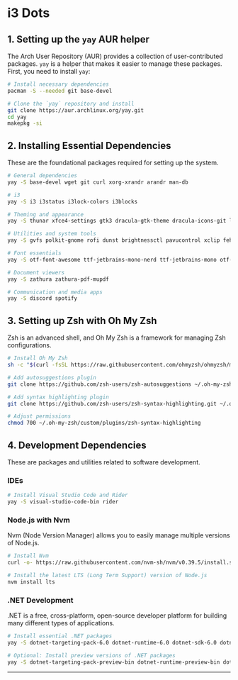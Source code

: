 # i3 Dots

## 1. Setting up the `yay` AUR helper

The Arch User Repository (AUR) provides a collection of user-contributed packages. `yay` is a helper that makes it easier to manage these packages. First, you need to install `yay`:

```bash
# Install necessary dependencies
pacman -S --needed git base-devel

# Clone the `yay` repository and install
git clone https://aur.archlinux.org/yay.git
cd yay
makepkg -si
```

## 2. Installing Essential Dependencies

These are the foundational packages required for setting up the system.

```bash
# General dependencies
yay -S base-devel wget git curl xorg-xrandr arandr man-db

# i3
yay -S i3 i3status i3lock-colors i3blocks

# Theming and appearance
yay -S thunar xfce4-settings gtk3 dracula-gtk-theme dracula-icons-git lxappearance materia-gtk-theme papirus-icon-theme

# Utilities and system tools
yay -S gvfs polkit-gnome rofi dunst brightnessctl pavucontrol xclip feh polybar picom gnome-keyring seahorse btop man-db pacman-contrib vi vim neovim mpd mpc flameshot neofetch timeshift gparted bluez bluez-utils blueman nm-connection-editor networkmanager-openvpn

# Font essentials
yay -S otf-font-awesome ttf-jetbrains-mono-nerd ttf-jetbrains-mono otf-font-awesome-4 ttf-droid ttf-fantasque-sans-mono adobe-source-code-pro-fonts noto-fonts-emoji

# Document viewers
yay -S zathura zathura-pdf-mupdf

# Communication and media apps
yay -S discord spotify
```

## 3. Setting up Zsh with Oh My Zsh

Zsh is an advanced shell, and Oh My Zsh is a framework for managing Zsh configurations.

```bash
# Install Oh My Zsh
sh -c "$(curl -fsSL https://raw.githubusercontent.com/ohmyzsh/ohmyzsh/master/tools/install.sh)"

# Add autosuggestions plugin
git clone https://github.com/zsh-users/zsh-autosuggestions ~/.oh-my-zsh/custom/plugins/zsh-autosuggestions

# Add syntax highlighting plugin
git clone https://github.com/zsh-users/zsh-syntax-highlighting.git ~/.oh-my-zsh/custom/plugins/zsh-syntax-highlighting

# Adjust permissions
chmod 700 ~/.oh-my-zsh/custom/plugins/zsh-syntax-highlighting
```

## 4. Development Dependencies

These are packages and utilities related to software development.

### IDEs

```bash
# Install Visual Studio Code and Rider
yay -S visual-studio-code-bin rider
```

### Node.js with Nvm

Nvm (Node Version Manager) allows you to easily manage multiple versions of Node.js.

```bash
# Install Nvm
curl -o- https://raw.githubusercontent.com/nvm-sh/nvm/v0.39.5/install.sh | bash

# Install the latest LTS (Long Term Support) version of Node.js
nvm install lts
```

### .NET Development

.NET is a free, cross-platform, open-source developer platform for building many different types of applications.

```bash
# Install essential .NET packages
yay -S dotnet-targeting-pack-6.0 dotnet-runtime-6.0 dotnet-sdk-6.0 dotnet-runtime dotnet-host dotnet-sdk

# Optional: Install preview versions of .NET packages
yay -S dotnet-targeting-pack-preview-bin dotnet-runtime-preview-bin dotnet-sdk-preview-bin dotnet-host-preview-bin aspnet-targeting-pack-preview-bin aspnet-runtime-preview-bin aspnet-targeting-pack-6.0 aspnet-targeting-pack aspnet-runtime-6.0 aspnet-runtime
```

---
